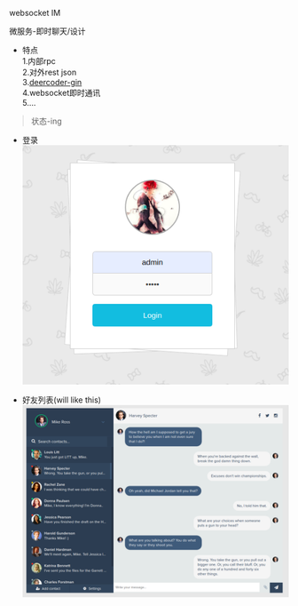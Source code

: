 websocket IM  

微服务-即时聊天/设计  

- 特点  
1.内部rpc  
2.对外rest json  
3.[deercoder-gin](https://github.com/dreamlu/deercoder-gin)  
4.websocket即时通讯  
5....

> 状态-ing  

- 登录  
![login html](common-srv/static/img/login.png)  

- 好友列表(will like this)
![](common-srv/static/img/chat.png)  
